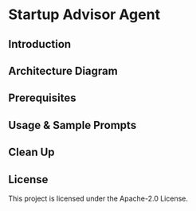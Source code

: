 # Startup Advisor Agent

## Introduction

## Architecture Diagram

## Prerequisites

## Usage & Sample Prompts

## Clean Up

## License

This project is licensed under the Apache-2.0 License.